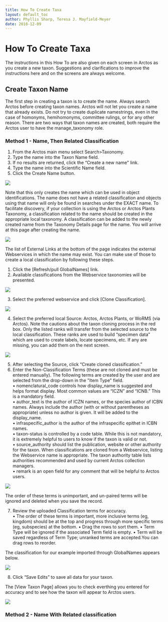 ```yaml
---
title: How To Create Taxa
layout: default_toc
author: Phyllis Sharp, Teresa J. Mayfield-Meyer
date: 2018-12-09
---
```


# How To Create Taxa

The instructions in this How To are also given on each screen in Arctos as you create a new taxon.  Suggestions and clarifications to improve the instructions here and on the screens are always welcome.

## Create Taxon Name

The first step in creating a taxon is to create the name. Always search Arctos before creating taxon names.  Arctos will not let you create a name that already exists.  Do not try to create duplicate namestrings, even in the case of homonyms, hemihomonyms, committee rulings, or for any other reason.  There are two ways that taxon names are created, both require the Arctos user to have the manage_taxonomy role.

### Method 1 - Name, Then Related Classification

1. From the Arctos main menu select Search>Taxonomy. 
2. Type the name into the Taxon Name field. 
3. If no results are returned, click the “Create a new name" link. 
4. Type the name into the Scientific Name field. 
5. Click the Create Name button. 

![](https://raw.githubusercontent.com/ArctosDB/documentation-wiki/gh-pages/tutorial_images/taxonomy_create_name.png)

Note that this only creates the name which can be used in object identifications. The name does not have a related classification and objects using that name will only be found in searches under the EXACT name. To facilitate discovery, if your collection is using the Arctos or Arctos Plants Taxonomy, a classification related to the name should be created in the appropriate local taxonomy. A classification can be added to the newly created name from the Taxonomy Details page for the name. You will arrive at this page after creating the name.

![](https://raw.githubusercontent.com/ArctosDB/documentation-wiki/gh-pages/tutorial_images/taxonomy_detail_page.png)

The list of External Links at the bottom of the page indicates the external Webservices in which the name may exist. You can make use of those to create a local classification by following these steps.

1. Click the [Refresh/pull GlobalNames] link.
2. Available classifications from the Webservice taxonomies will be presented.

![](https://raw.githubusercontent.com/ArctosDB/documentation-wiki/gh-pages/tutorial_images/taxonomy_pull_global_names.png) 

3. Select the preferred webservice and click [Clone Classification].

![](https://raw.githubusercontent.com/ArctosDB/documentation-wiki/gh-pages/tutorial_images/taxonomy_preferred_webservice.png) 

4. Select the preferred local Source: Arctos, Arctos Plants, or WoRMS (via Arctos).  Note the cautions about the taxon cloning process in the red box.  Only the listed ranks will transfer from the selected source to the local classification.  These ranks are used to build “specimen data” which are used to create labels, locate specimens, etc.  If any are missing, you can add them on the next screen.

![](https://raw.githubusercontent.com/ArctosDB/documentation-wiki/gh-pages/tutorial_images/taxonomy_create_clone.png) 

5. After selecting the Source, click “Create cloned classification.” 
6. Enter the Non-Classification Terms (these are not cloned and must be entered manually). The following terms are created by the user and are selected from the drop-down in the "Item Type" field.  
  •	nomenclatural_code controls how display_name is suggested and helps format display. Most common values are “ICZN” and “ICNB.”  This is a mandatory field.  
  •	author_text is the author of ICZN names, or the species author of ICBN names.  Always include the author (with or without parentheses as appropriate) unless no author is given.  It will be added to the display_name.  
  •	infraspecific_author is the author of the infraspecific epithet in ICBN names.  
  •	taxon-status is controlled by a code table.  While this is not mandatory, it is extremely helpful to users to know if the taxon is valid or not.  
  •	source_authority should list the publication, website or other authority for the taxon.  When classifications are cloned from a Webservice, listing the Webservice name is appropriate.  The taxon authority table lists authorities recommended and used by current Arctos collection managers.  
  •	remark is an open field for any comment that will be helpful to Arctos users.  
  
  ![](https://raw.githubusercontent.com/ArctosDB/documentation-wiki/gh-pages/tutorial_images/taxonomy_non_classification_terms.png)

  The order of these terms is unimportant, and un-paired terms will be ignored and deleted when you save the record.

7. Review the uploaded Classification terms for accuracy.  
  • The order of these terms is important, more inclusive terms (eg, kingdom) should be at the top and progress through more specific terms (eg, subspecies) at the bottom.
  • Drag the rows to sort them.
  • Term Type will be ignored if the associated Term field is empty.
  • Term will be saved regardless of Term Type; unranked terms are accepted.You can drag rows to reorder.  
  
  The classification for our example imported through GlobalNames appears below.  

![](https://raw.githubusercontent.com/ArctosDB/documentation-wiki/gh-pages/tutorial_images/taxonomy_classification_terms.png)

8. Click “Save Edits” to save all data for your taxon.
  
The [View Taxon Page] allows you to check everthing you entered for accuracy and to see how the taxon will appear to Arctos users.

![](https://raw.githubusercontent.com/ArctosDB/documentation-wiki/gh-pages/tutorial_images/taxonomy_taxon_page.png)

### Method 2 - Name With Related classification
